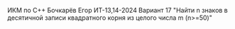 ИКМ по C++
Бочкарёв Егор ИТ-13,14-2024
Вариант 17
"Найти n знаков в десятичной записи квадратного корня из целого числа m (n>=50)"

